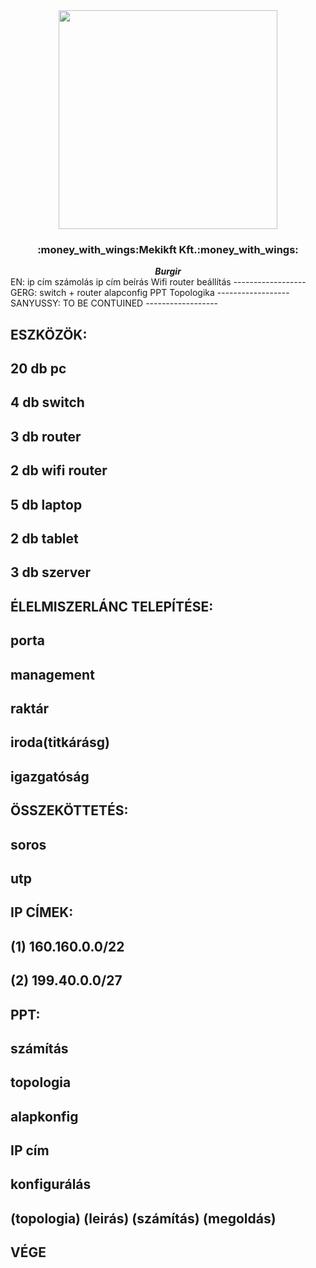 <div align="center">
  <kbd><img src="https://mavsocial.com/wp-content/uploads/2017/10/Showering-in-money-GIF.gif" width="350px"/></kbd>
  <h3>:money_with_wings:Mekikft Kft.:money_with_wings:</h3>
  <i><b>Burgir</b></i>
  <i></i>
  <br>
</div>
EN: 
   ip cím számolás
   ip cím beírás
   Wifi router beállítás
------------------
GERG: 
   switch + router alapconfig
   PPT
   Topologika
------------------
SANYUSSY: 
   TO BE CONTUINED
------------------

ESZKÖZÖK:
------------------
20 db pc
------------------
4 db switch
------------------
3 db router
------------------
2 db wifi router
------------------
5 db laptop
------------------
2 db tablet
------------------
3 db szerver
------------------

ÉLELMISZERLÁNC TELEPÍTÉSE:
------------------
porta
------------------
management
------------------
raktár
------------------
iroda(titkárásg)
------------------
igazgatóság
------------------
ÖSSZEKÖTTETÉS:
------------------
soros
------------------
utp
------------------
IP CÍMEK:
------------------
(1)
160.160.0.0/22
------------------
(2)
199.40.0.0/27
------------------

PPT:
------------------
számítás
------------------
topologia
------------------
alapkonfig
------------------
IP cím
------------------
konfigurálás
------------------
(topologia)
(leirás)
(számítás)
(megoldás)
------------------
VÉGE
------------------

